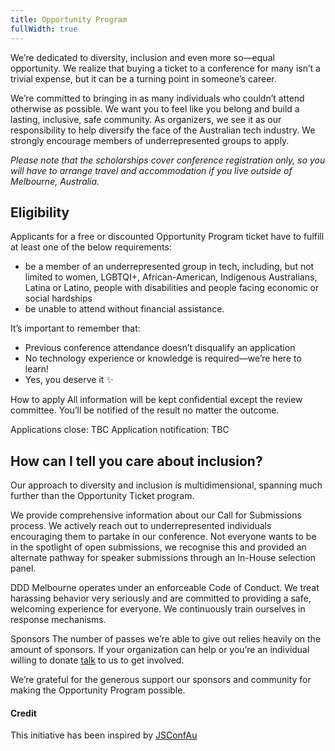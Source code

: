 ```yaml
---
title: Opportunity Program
fullWidth: true
---
```

We’re dedicated to diversity, inclusion and even more so—equal opportunity. We realize that buying a ticket to a conference for many isn’t a trivial expense, but it can be a turning point in someone’s career.

We’re committed to bringing in as many individuals who couldn’t attend otherwise as possible. We want you to feel like you belong and build a lasting, inclusive, safe community. As organizers, we see it as our responsibility to help diversify the face of the Australian tech industry. We strongly encourage members of underrepresented groups to apply.

_Please note that the scholarships cover conference registration only, so you will have to arrange travel and accommodation if you live outside of Melbourne, Australia._

## Eligibility
Applicants for a free or discounted Opportunity Program ticket have to fulfill at least one of the below requirements:

- be a member of an underrepresented group in tech, including, but not limited to women, LGBTQI+, African-American, Indigenous Australians, Latina or Latino, people with disabilities and people facing economic or social hardships 
- be unable to attend without financial assistance.

It’s important to remember that:

- Previous conference attendance doesn’t disqualify an application
- No technology experience or knowledge is required—we’re here to learn!
- Yes, you deserve it ✨

How to apply
All information will be kept confidential except the review committee. You’ll be notified of the result no matter the outcome.

Applications close: TBC
Application notification: TBC

## How can I tell you care about inclusion?
Our approach to diversity and inclusion is multidimensional, spanning much further than the Opportunity Ticket program.

We provide comprehensive information about our Call for Submissions process. We actively reach out to underrepresented individuals encouraging them to partake in our conference. Not everyone wants to be in the spotlight of open submissions, we recognise this and provided an alternate pathway for speaker submissions through an In-House selection panel.

DDD Melbourne operates under an enforceable Code of Conduct. We treat harassing behavior very seriously and are committed to providing a safe, welcoming experience for everyone. We continuously train ourselves in response mechanisms.

Sponsors
The number of passes we’re able to give out relies heavily on the amount of sponsors. If your organization can help or you’re an individual willing to donate [talk](mailto:dddmelbourne@gmail.com) to us to get involved.

We’re grateful for the generous support our sponsors and community for making the Opportunity Program possible.

#### Credit
This initiative has been inspired by [JSConfAu](https://2018.jsconfau.com/scholarship)